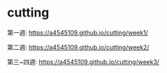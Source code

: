 # cutting
第一週: https://a4545109.github.io/cutting/week1/

第二週: https://a4545109.github.io/cutting/week2/

第三~四週: https://a4545109.github.io/cutting/week3/
